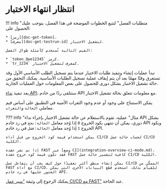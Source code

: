 [doc-get-token]:                    prerequisites.md#anchor-token
[doc-get-testrun-id]:               node-deployment.md#obtaining-test-run
[doc-get-testrun-status]:       ../operations/check-testrun-status.md

[doc-get-testrun-status]:   ../operations/check-testrun-status.md

[doc-integration-overview]:         integration-overview.md

#   انتظار انتهاء الاختبار

!!! info "متطلبات الفصل"
    لتتبع الخطوات الموضحة في هذا الفصل، يتوجب عليك الحصول على:
    
    * [رمز][doc-get-token].
    * [معرف][doc-get-testrun-id] لتشغيل الاختبار.
    
    القيم التالية تُستخدم كأمثلة طوال الفصل:
        
    * `token_Qwe12345` كرمز.
    * `tr_1234` كمعرف لتشغيل الاختبار.

تبدأ عمليات إنشاء وتنفيذ طلبات الاختبار عندما يتم تسجيل الطلب الأساسي الأول وقد تستغرق وقتًا مهمًا بعد أن يتم إيقاف عملية تسجيل الطلبات الأساسية. يمكنك التحقق من حالة تشغيل الاختبار بشكل دوري للحصول على بعض المعلومات حول العمليات الجارية.

بعد تنفيذ [نداء API][doc-get-testrun-status]، ستتلقى ردًا من خادم API مع معلومات تتعلق بحالة تشغيل الاختبار.

يمكن الاستنتاج على وجود أو عدم وجود الثغرات الأمنية في التطبيق على أساس قيم معاملي `الحالة` و`الثغرات`.

??? info "مثال"
    عملية، تقوم بالاستعلام عن حالة تشغيل الاختبار بإجراء نداء API بشكل دوري، يمكن أن تنتهي بكود الخروج `0` إذا وُجد معامل `الحالة:نجح` في رد خادم API وبكود الخروج `1` إذا وُجد معامل `الحالة:فشل` في رد خادم API.

    يمكن استخدام قيمة كود الخروج من قبل أداة CI/CD لحساب حالة عمل CI/CD الكلية.

    إذا تم نشر عقدة FAST عبر [وضع CI](integration-overview-ci-mode.md)، فقد تكون قيمة كود خروج عقدة FAST كافية لتفسير حالة عمل CI/CD الكلية.

    يمكن إنشاء منطق أكثر تعقيدًا حول كيف يجب أن يتفاعل عمل CI/CD الممكّن من FAST مع أداة CI/CD. للقيام بذلك، استخدم قطع البيانات الأخرى التي يمكن العثور عليها في رد خادم API.

 يمكنك الرجوع إلى وثيقة [“سير عمل CI/CD مع FAST”][doc-integration-overview] عند الحاجة.